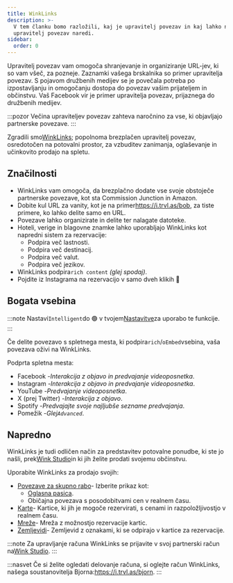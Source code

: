 ```yaml
---
title: WinkLinks
description: >-
  V tem članku bomo razložili, kaj je upravitelj povezav in kaj lahko naš
  upravitelj povezav naredi.
sidebar:
  order: 0
---
```

Upravitelj povezav vam omogoča shranjevanje in organiziranje URL-jev, ki so vam všeč, za pozneje. Zaznamki vašega brskalnika so primer upravitelja povezav. S pojavom družbenih medijev se je povečala potreba po izpostavljanju in omogočanju dostopa do povezav vašim prijateljem in občinstvu. Vaš Facebook vir je primer upravitelja povezav, prijaznega do družbenih medijev.

:::pozor
Večina upraviteljev povezav zahteva naročnino za vse, ki objavljajo partnerske povezave.
:::

Zgradili smo[WinkLinks](https://i.trvl.as/); popolnoma brezplačen upravitelj povezav, osredotočen na potovalni prostor, za vzbuditev zanimanja, oglaševanje in učinkovito prodajo na spletu.

## Značilnosti

* WinkLinks vam omogoča, da brezplačno dodate vse svoje obstoječe partnerske povezave, kot sta Commission Junction in Amazon.
* Dobite kul URL za vanity, kot je na primer<https://i.trvl.as/bob>, za tiste primere, ko lahko delite samo en URL.
* Povezave lahko organizirate in delite ter nalagate datoteke.
* Hoteli, verige in blagovne znamke lahko uporabljajo WinkLinks kot napredni sistem za rezervacije:
  * Podpira več lastnosti.
  * Podpira več destinacij.
  * Podpira več valut.
  * Podpira več jezikov.
* WinkLinks podpira`rich content` *(glej spodaj)*.
* Pojdite iz Instagrama na rezervacijo v samo dveh klikih 🚀

## Bogata vsebina

:::note
Nastavi`Intelligent`do 🟢 v tvojem[Nastavitve](/link-manager/settings)za uporabo te funkcije.
:::

Če delite povezavo s spletnega mesta, ki podpira`rich`/`oEmbed`vsebina, vaša povezava oživi na WinkLinks.

Podprta spletna mesta:

* Facebook -*Interakcija z objavo in predvajanje videoposnetka*.
* Instagram -*Interakcija z objavo in predvajanje videoposnetka*.
* YouTube -*Predvajanje videoposnetka*.
* X (prej Twitter) -*Interakcija z objavo*.
* Spotify -*Predvajajte svoje najljubše sezname predvajanja*.
* Pomežik -*Glej`Advanced`*.

## Napredno

WinkLinks je tudi odličen način za predstavitev potovalne ponudbe, ki ste jo našli, prek[Wink Studio](https://studio.wink.travel)in ki jih želite prodati svojemu občinstvu.

Uporabite WinkLinks za prodajo svojih:

* [Povezave za skupno rabo](/studio/shareable-links)- Izberite prikaz kot:
  * [Oglasna pasica](/developers/web-components/#content-loader).
  * Običajna povezava s posodobitvami cen v realnem času.
* [Karte](/studio/cards)- Kartice, ki jih je mogoče rezervirati, s cenami in razpoložljivostjo v realnem času.
* [Mreže](/studio/grids)- Mreža z možnostjo rezervacije kartic.
* [Zemljevidi](/studio/maps)- Zemljevid z oznakami, ki se odpirajo v kartice za rezervacije.

:::note
Za upravljanje računa WinkLinks se prijavite v svoj partnerski račun na[Wink Studio](https://studio.wink.travel).
:::

:::nasvet
Če si želite ogledati delovanje računa, si oglejte račun WinkLinks, našega soustanovitelja Bjorna:<https://i.trvl.as/bjorn>.
:::

